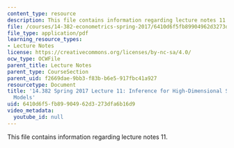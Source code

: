 ```yaml
---
content_type: resource
description: This file contains information regarding lecture notes 11.
file: /courses/14-382-econometrics-spring-2017/6410d6f5fb89904962d3273dfa6b16d9_MIT14_382S17_lec11.pdf
file_type: application/pdf
learning_resource_types:
- Lecture Notes
license: https://creativecommons.org/licenses/by-nc-sa/4.0/
ocw_type: OCWFile
parent_title: Lecture Notes
parent_type: CourseSection
parent_uid: f2669dae-9bb3-f83b-b6e5-917fbc41a927
resourcetype: Document
title: '14.382 Spring 2017 Lecture 11: Inference for High-Dimensional Sparse Econometric
  Models'
uid: 6410d6f5-fb89-9049-62d3-273dfa6b16d9
video_metadata:
  youtube_id: null
---
```

This file contains information regarding lecture notes 11.